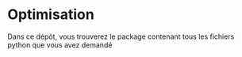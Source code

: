 # Optimisation

Dans ce dépôt, vous trouverez le package contenant tous les fichiers python que vous avez demandé
